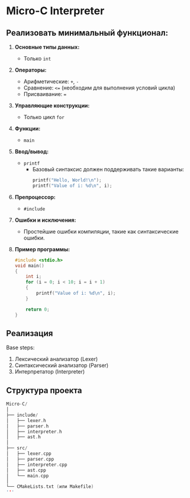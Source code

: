 # Micro-C Interpreter

## Реализовать минимальный функционал:

1. **Основные типы данных:**
   - Только `int`

2. **Операторы:**
   - Арифметические: `+`, `-`
   - Сравнение: `<=` (необходим для выполнения условий цикла)
   - Присваивание: `=`

3. **Управляющие конструкции:**
   - Только цикл `for`

4. **Функции:**
   - `main`

5. **Ввод/вывод:**
   - `printf`
     - Базовый синтаксис должен поддерживать такие варианты:
       ```c
       printf("Hello, World!\n");
       printf("Value of i: %d\n", i);
       ```

6. **Препроцессор:**
   - `#include`

7. **Ошибки и исключения:**
   - Простейшие ошибки компиляции, такие как синтаксические ошибки.

8. **Пример программы:**
   ```c
   #include <stdio.h>
   void main()
   {
       int i;
       for (i = 0; i < 10; i = i + 1)
       {
           printf("Value of i: %d\n", i);
       }
   
       return 0;
   }


## Реализация

Base steps:
1. Лексический анализатор (Lexer)
2. Синтаксический анализатор (Parser)
3. Интерпретатор (Interpreter)


## Структура проекта
 ```c
Micro-C/
│
├── include/
│   ├── lexer.h
│   ├── parser.h
│   ├── interpreter.h
│   ├── ast.h
│
├── src/
│   ├── lexer.cpp
│   ├── parser.cpp
│   ├── interpreter.cpp
│   ├── ast.cpp
│   └── main.cpp
│
└── CMakeLists.txt (или Makefile)
'''